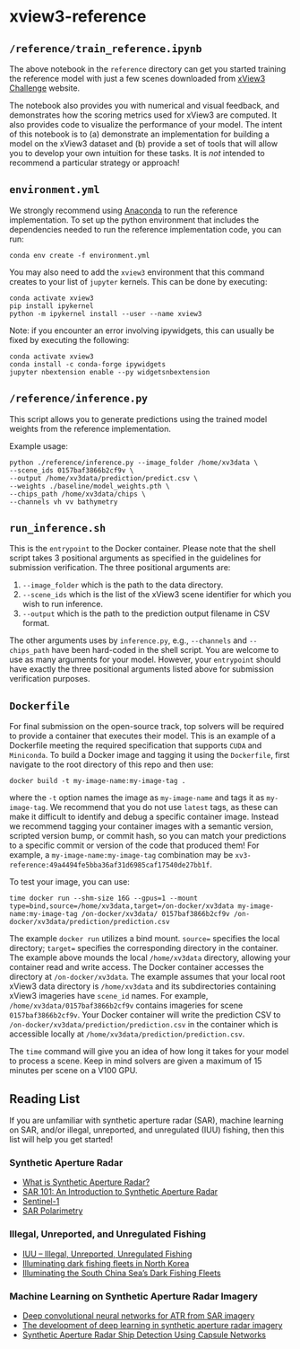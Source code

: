 # xview3-reference

## `/reference/train_reference.ipynb`
The above notebook in the `reference` directory can get you started training the reference model with just a few scenes downloaded from [xView3 Challenge](https://iuu.xview.us/) website.

The notebook also provides you with numerical and visual feedback, and demonstrates how the scoring metrics used for xView3 are computed.  It also provides code to visualize the performance of your model. The intent of this notebook is to (a) demonstrate an implementation for building a model on the xView3 dataset and (b) provide a set of tools that will allow you to develop your own intuition for these tasks.  It is *not* intended to recommend a particular strategy or approach!

## `environment.yml`
We strongly recommend using [Anaconda](https://www.anaconda.com/products/individual) to run the reference implementation.  To set up the python environment that includes the dependencies needed to run the reference implementation code, you can run:

```
conda env create -f environment.yml
```

You may also need to add the `xview3` environment that this command creates to your list of `jupyter` kernels.  This can be done by executing:

```
conda activate xview3
pip install ipykernel
python -m ipykernel install --user --name xview3
```

Note: if you encounter an error involving ipywidgets, this can usually be fixed by executing the following:

```
conda activate xview3
conda install -c conda-forge ipywidgets
jupyter nbextension enable --py widgetsnbextension
```


## `/reference/inference.py`
This script allows you to generate predictions using the trained model weights from the reference implementation.

Example usage:
```
python ./reference/inference.py --image_folder /home/xv3data \
--scene_ids 0157baf3866b2cf9v \
--output /home/xv3data/prediction/predict.csv \
--weights ./baseline/model_weights.pth \
--chips_path /home/xv3data/chips \
--channels vh vv bathymetry
```


## `run_inference.sh`
This is the `entrypoint` to the Docker container. Please note that the shell script takes 3 positional arguments as specified in the guidelines for submission verification. The three positional arguments are:
1. `--image_folder` which is the path to the data directory.
2. `--scene_ids` which is the list of the xView3 scene identifier for which you wish to run inference.
3. `--output` which is the path to the prediction output filename in CSV format.

The other arguments uses by `inference.py`, e.g., `--channels` and `--chips_path` have been hard-coded in the shell script. You are welcome to use as many arguments for your model. However, your `entrypoint` should have exactly the three positional arguments listed above for submission verification purposes.


## `Dockerfile`
For final submission on the open-source track, top solvers will be required to provide a container that executes their model. This is an example of a Dockerfile meeting the required specification that supports `CUDA` and `Miniconda`. To build a Docker image and tagging it using the `Dockerfile`, first navigate to the root directory of this repo and then use:
```
docker build -t my-image-name:my-image-tag .
```
where the `-t` option names the image as `my-image-name` and tags it as `my-image-tag`. We recommend that you do not use `latest` tags, as these can make it difficult to identify and debug a specific container image. Instead we recommend tagging your container images with a semantic version, scripted version bump, or commit hash, so you can match your predictions to a specific commit or version of the code that produced them! For example, a `my-image-name:my-image-tag` combination may be `xv3-reference:49a4494fe5bba36af31d6985caf17540de27bb1f`.

To test your image, you can use:
```
time docker run --shm-size 16G --gpus=1 --mount type=bind,source=/home/xv3data,target=/on-docker/xv3data my-image-name:my-image-tag /on-docker/xv3data/ 0157baf3866b2cf9v /on-docker/xv3data/prediction/prediction.csv
```
The example `docker run` utilizes a bind mount. `source=` specifies the local directory; `target=` specifies the corresponding directory in the container. The example above mounds the local `/home/xv3data` directory, allowing your container read and write access. The Docker container accesses the directory at `/on-docker/xv3data`. The example assumes that your local root xView3 data directory is `/home/xv3data` and its subdirectories containing xView3 imageries have `scene_id` names. For example, `/home/xv3data/0157baf3866b2cf9v` contains imageries for scene `0157baf3866b2cf9v`. Your Docker container will write the prediction CSV to `/on-docker/xv3data/prediction/prediction.csv` in the container which is accessible locally at `/home/xv3data/prediction/prediction.csv`.

The `time` command will give you an idea of how long it takes for your model to process a scene. Keep in mind solvers are given a maximum of 15 minutes per scene on a V100 GPU.

## Reading List
If you are unfamiliar with synthetic aperture radar (SAR), machine learning on SAR, and/or illegal, unreported, and unregulated (IUU) fishing, then this list will help you get started!

### Synthetic Aperture Radar
* [What is Synthetic Aperture Radar?](https://earthdata.nasa.gov/learn/backgrounders/what-is-sar)
* [SAR 101: An Introduction to Synthetic Aperture Radar](https://www.capellaspace.com/sar-101-an-introduction-to-synthetic-aperture-radar/)
* [Sentinel-1](https://sentinel.esa.int/web/sentinel/missions/sentinel-1)
* [SAR Polarimetry](https://nisar.jpl.nasa.gov/mission/get-to-know-sar/polarimetry/)

### Illegal, Unreported, and Unregulated Fishing
* [IUU – Illegal, Unreported, Unregulated Fishing](https://globalfishingwatch.org/fisheries/iuu-illegal-unreported-unregulated-fishing/)
* [Illuminating dark fishing fleets in North Korea](https://advances.sciencemag.org/content/6/30/eabb1197)
* [Illuminating the South China Sea’s Dark Fishing Fleets](https://ocean.csis.org/spotlights/illuminating-the-south-china-seas-dark-fishing-fleets/)

### Machine Learning on Synthetic Aperture Radar Imagery
* [Deep convolutional neural networks for ATR from SAR imagery](https://spie.org/Publications/Proceedings/Paper/10.1117/12.2176558?SSO=1)
* [The development of deep learning in synthetic aperture radar imagery](https://ieeexplore.ieee.org/document/7958802)
* [Synthetic Aperture Radar Ship Detection Using Capsule Networks](https://ieeexplore.ieee.org/document/8517804)
